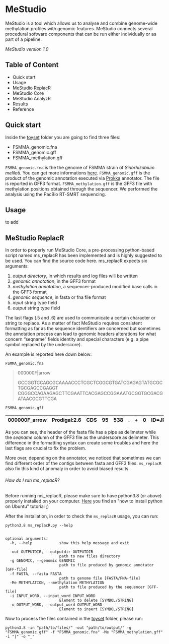 # MeStudio
MeStudio is a tool which allows us to analyse and combine genome-wide methylation profiles with genomic features.
MeStudio connects several procedural software components that can be run either individually or as part of a pipeline.

*MeStudio version 1.0*

## Table of Content

- Quick start
- Usage
- MeStudio ReplacR
- MeStudio Core
- MeStudio AnalyzR
- Results
- Reference


## Quick start

Inside the [toyset](/toyset/) folder you are going to find three files:

- FSMMA_genomic.fna
- FSMMA_genomic.gff
- FSMMA_methylation.gff

```FSMMA_genomic.fna``` is the the genome of FSMMA strain of *Sinorhizobium meliloti*. You can get more informations [here](https://www.ncbi.nlm.nih.gov/data-hub/taxonomy/382/?utm_source=None&utm_medium=referral&utm_campaign=KnownItemSensor:taxname).
```FSMMA_genomic.gff``` is the product of the genomic annotation executed via [Prokka](https://github.com/tseemann/prokka) annotator. The file is reported in GFF3 format.
```FSMMA_methylation.gff``` is the GFF3 file with methylation positions obtained through the sequencer. We performed the analysis using the PacBio RT-SMRT sequencing.


## Usage

to add

## MeStudio ReplacR
In order to properly run MeStudio Core, a pre-processing python-based script named ms_replacR has been implemented and is highly suggested to be used. You can find the source code here.
ms_replacR expects six arguments:
1. *output directory*, in which results and log files will be written
2. *genomic annotation*, in the GFF3 format
3. *methylation annotation*, a sequencer-produced modified base calls in the GFF3 format
4. *genomic sequence*, in fasta or fna file format
5. *input* string type field
6. *output* string type field


The last flags (.5 and .6) are used to communicate a certain character or string to replace.
As a matter of fact MeStudio requires consistent formatting as far as the sequence identifiers are concerned but sometimes the annotation process can lead to
genomic headers alterations for what concern “seqname” fields identity and special characters (e.g. a pipe symbol replaced by the underscore).

An example is reported here down below:

```FSMMA_genomic.fna```

> 000000F|arrow
> 
> GCCGGTCCAGCGCAAAACCCTCGCTCGGCGTGATCGAGAGTATGCGCTGCGAGCCGAGGT
> CGGGCCAGAAGAGCTTCGAATTCACGAGCCGGAAATGCGGTGCGACGATAACGCGTTCGA

```FSMMA_genomic.gff```


| 000000F_arrow | Prodigal:2.6 | CDS | 95 | 538 | . | + | 0 | ID=JPHAALHC_00001 |
|---------------|--------------|-----|----|-----|---|---|---|-------------------|

As you can see, the header of the fasta file has a pipe as delimeter while the *seqname* column of the GFF3 file as the underscore as delimeter.
This difference in the formatting syntax can create some troubles and here the last flags are crucial to fix the problem.

More over, depending on the annotator, we noticed that sometimes we can find different order of the contigs between fasta and GFF3 files.
```ms_replacR``` also fix this kind of anomaly in order to avoid biased results.


###### How do I run ms_replacR?

Before running ms_replacR, please make sure to have python3.8 (or above) properly installed on your computer. [Here](https://phoenixnap.com/kb/how-to-install-python-3-ubuntu) you find an "how to install python on Ubuntu" tutorial ;)

After the installation, in order to check the ```ms_replacR``` usage, you can run:

```python3.8 ms_replacR.py --help ```

```usage: ms_replacR.py [-h] [-out OUTPUTDIR] [-g GENOMIC] [-f FASTA] [-Me METHYLATION] [-i INPUT_WORD] [-o OUTPUT_WORD]

optional arguments:
  -h, --help            show this help message and exit
  
  -out OUTPUTDIR, --outputdir OUTPUTDIR
                        path to new files directory
  -g GENOMIC, --genomic GENOMIC
                        path to file produced by genomic annotator [GFF-file]
  -f FASTA, --fasta FASTA
                        path to genome file [FASTA/FNA-file]
  -Me METHYLATION, --methylation METHYLATION
                        path to file produced by the sequencer [GFF-file]
  -i INPUT_WORD, --input_word INPUT_WORD
                        Element to delete [SYMBOL/STRING]
  -o OUTPUT_WORD, --output_word OUTPUT_WORD
                        Element to insert [SYMBOL/STRING]
 ```

Now to process the files contained in the [toyset](/toyset/) folder, please run:

 ```python3.8 -in "path/to/files/" -out "path/to/output/" -g "FSMMA_genomic.gff" -f "FSMMA_genomic.fna" -Me "FSMMA_methylation.gff" -i "|" -o "_"```
  
  
  
